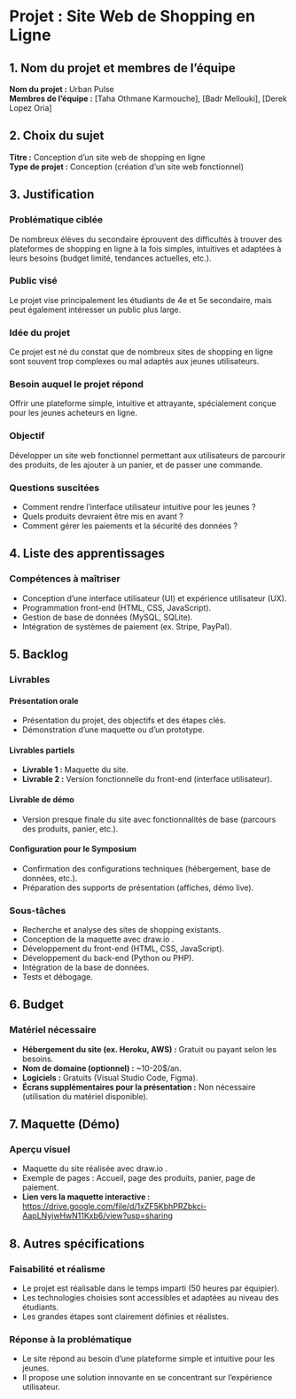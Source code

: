 # Projet : Site Web de Shopping en Ligne

## 1. Nom du projet et membres de l’équipe

**Nom du projet :** Urban Pulse  
**Membres de l’équipe :** [Taha Othmane Karmouche], [Badr Mellouki], [Derek Lopez Oria]

## 2. Choix du sujet

**Titre :** Conception d’un site web de shopping en ligne  
**Type de projet :** Conception (création d’un site web fonctionnel)

## 3. Justification

### Problématique ciblée

De nombreux élèves du secondaire éprouvent des difficultés à trouver des plateformes de shopping en ligne à la fois simples, intuitives et adaptées à leurs besoins (budget limité, tendances actuelles, etc.).

### Public visé

Le projet vise principalement les étudiants de 4e et 5e secondaire, mais peut également intéresser un public plus large.

### Idée du projet

Ce projet est né du constat que de nombreux sites de shopping en ligne sont souvent trop complexes ou mal adaptés aux jeunes utilisateurs.

### Besoin auquel le projet répond

Offrir une plateforme simple, intuitive et attrayante, spécialement conçue pour les jeunes acheteurs en ligne.

### Objectif

Développer un site web fonctionnel permettant aux utilisateurs de parcourir des produits, de les ajouter à un panier, et de passer une commande.

### Questions suscitées

- Comment rendre l’interface utilisateur intuitive pour les jeunes ?
- Quels produits devraient être mis en avant ?
- Comment gérer les paiements et la sécurité des données ?

## 4. Liste des apprentissages

### Compétences à maîtriser

- Conception d’une interface utilisateur (UI) et expérience utilisateur (UX).
- Programmation front-end (HTML, CSS, JavaScript).
- Gestion de base de données (MySQL, SQLite).
- Intégration de systèmes de paiement (ex. Stripe, PayPal).

## 5. Backlog

### Livrables

#### Présentation orale

- Présentation du projet, des objectifs et des étapes clés.
- Démonstration d’une maquette ou d’un prototype.

#### Livrables partiels

- **Livrable 1 :** Maquette du site.
- **Livrable 2 :** Version fonctionnelle du front-end (interface utilisateur).

#### Livrable de démo

- Version presque finale du site avec fonctionnalités de base (parcours des produits, panier, etc.).

#### Configuration pour le Symposium

- Confirmation des configurations techniques (hébergement, base de données, etc.).
- Préparation des supports de présentation (affiches, démo live).

### Sous-tâches

- Recherche et analyse des sites de shopping existants.
- Conception de la maquette avec draw.io .
- Développement du front-end (HTML, CSS, JavaScript).
- Développement du back-end (Python ou PHP).
- Intégration de la base de données.
- Tests et débogage.

## 6. Budget

### Matériel nécessaire

- **Hébergement du site (ex. Heroku, AWS) :** Gratuit ou payant selon les besoins.
- **Nom de domaine (optionnel) :** ~10-20$/an.
- **Logiciels :** Gratuits (Visual Studio Code, Figma).
- **Écrans supplémentaires pour la présentation :** Non nécessaire (utilisation du matériel disponible).

## 7. Maquette (Démo)

### Aperçu visuel

- Maquette du site réalisée avec draw.io .
- Exemple de pages : Accueil, page des produits, panier, page de paiement.
- **Lien vers la maquette interactive :** https://drive.google.com/file/d/1xZF5KbhPRZbkci-AapLNyjwHwN11Kxb6/view?usp=sharing

## 8. Autres spécifications

### Faisabilité et réalisme

- Le projet est réalisable dans le temps imparti (50 heures par équipier).
- Les technologies choisies sont accessibles et adaptées au niveau des étudiants.
- Les grandes étapes sont clairement définies et réalistes.

### Réponse à la problématique

- Le site répond au besoin d’une plateforme simple et intuitive pour les jeunes.
- Il propose une solution innovante en se concentrant sur l’expérience utilisateur.
